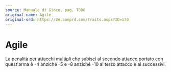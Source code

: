```yaml
---
source: Manuale di Gioco, pag. TODO
original-name: Agile
original-srd: https://2e.aonprd.com/Traits.aspx?ID=170
---
```


# Agile

La penalità per attacchi multipli che subisci al secondo attacco portato con
quest'arma è -4 anziché -5 e -8 anziché -10 al terzo attacco e ai successivi.
